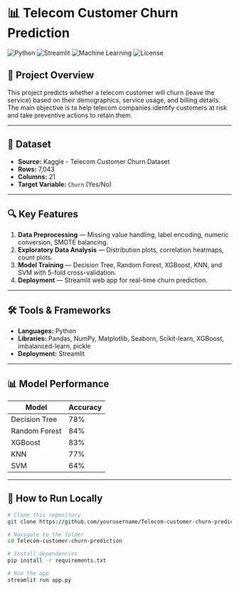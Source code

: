 # 📊 Telecom Customer Churn Prediction

![Python](https://img.shields.io/badge/Python-3.8+-blue?logo=python)
![Streamlit](https://img.shields.io/badge/Streamlit-App-red?logo=streamlit)
![Machine Learning](https://img.shields.io/badge/Machine%20Learning-Project-green)
![License](https://img.shields.io/badge/License-MIT-yellow)

## 📌 Project Overview
This project predicts whether a telecom customer will churn (leave the service) based on their demographics, service usage, and billing details.  
The main objective is to help telecom companies identify customers at risk and take preventive actions to retain them.

---

## 📂 Dataset
- **Source:** Kaggle - Telecom Customer Churn Dataset  
- **Rows:** 7,043  
- **Columns:** 21  
- **Target Variable:** `Churn` (Yes/No)  

---

## 🔍 Key Features
1. **Data Preprocessing** — Missing value handling, label encoding, numeric conversion, SMOTE balancing.
2. **Exploratory Data Analysis** — Distribution plots, correlation heatmaps, count plots.
3. **Model Training** — Decision Tree, Random Forest, XGBoost, KNN, and SVM with 5-fold cross-validation.
4. **Deployment** — Streamlit web app for real-time churn prediction.

---

## 🛠 Tools & Frameworks
- **Languages:** Python  
- **Libraries:** Pandas, NumPy, Matplotlib, Seaborn, Scikit-learn, XGBoost, imbalanced-learn, pickle  
- **Deployment:** Streamlit

---

## 📊 Model Performance

| Model           | Accuracy |
|----------------|----------|
| Decision Tree  | 78%      |
| Random Forest  | 84%      |
| XGBoost        | 83%      |
| KNN            | 77%      |
| SVM            | 64%      |

---

## 🚀 How to Run Locally
```bash
# Clone this repository
git clone https://github.com/yourusername/Telecom-customer-churn-prediction.git

# Navigate to the folder
cd Telecom-customer-churn-prediction

# Install dependencies
pip install -r requirements.txt

# Run the app
streamlit run app.py
